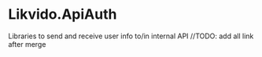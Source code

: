 # Likvido.ApiAuth
Libraries to send and receive user info to/in internal API
//TODO: add all link after merge